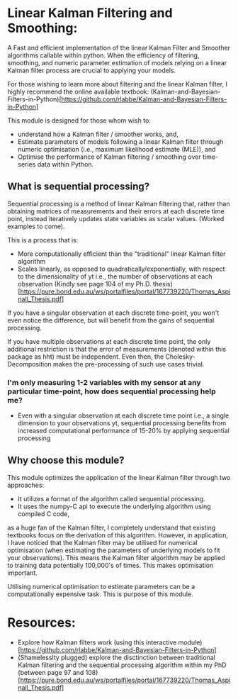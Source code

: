 # Linear Kalman Filtering and Smoothing:

A Fast and efficient implementation of the linear Kalman Filter and Smoother algorithms callable within python. When the efficiency of filtering, smoothing, and numeric parameter estimation of models relying on a linear Kalman filter process are crucial to applying your models.

For those wishing to learn more about filtering and the linear Kalman filter, I highly recommend the online available textbook: (Kalman-and-Bayesian-Filters-in-Python)[https://github.com/rlabbe/Kalman-and-Bayesian-Filters-in-Python]

This module is designed for those whom wish to:
- understand how a Kalman filter / smoother works, and,
- Estimate parameters of models following a linear Kalman filter through numeric optimisation (i.e., maximum likelihood estimate (MLE)), and
- Optimise the performance of Kalman filtering / smoothing over time-series data within Python.

## What is sequential processing?

Sequential processing is a method of linear Kalman filtering that, rather than obtaining matrices of measurements and their errors at each discrete time point, instead iteratively updates state variables as scalar values. (Worked examples to come).

This is a process that is:
- More computationally efficient than the "traditional" linear Kalman filter algorithm
- Scales linearly, as opposed to quadratically/exponentially, with respect to the dimensionality of yt i.e., the number of observations at each observation (Kindly see page 104 of my Ph.D. thesis)[https://pure.bond.edu.au/ws/portalfiles/portal/167739220/Thomas_Aspinall_Thesis.pdf]

If you have a singular observation at each discrete time-point, you won't even notice the difference, but will benefit from the gains of sequential processing.

If you have multiple observations at each discrete time point, the only additional restriction is that the error of measurements (denoted within this package as hht) must be independent. Even then, the Cholesky-Decomposition makes the pre-processing of such use cases trivial.

### I'm only measuring 1-2 variables with my sensor at any particular time-point, how does sequential processing help me?

- Even with a singular observation at each discrete time point i.e., a single dimension to your observations yt, sequential processing benefits from increased computational performance of 15-20% by applying sequential processing

## Why choose this module?

This module optimizes the application of the linear Kalman filter through two approaches:
- It utilizes a format of the algorithm called sequential processing. 
- It uses the numpy-C api to execute the underlying algorithm using compiled C code,

as a huge fan of the Kalman filter, I completely understand that existing textbooks focus on the derivation of this algorithm. However, in application, I have noticed that the Kalman filter may be utilised for numerical optimisation (when estimating the parameters of underlying models to fit your observations). This means the Kalman filter algorithm may be applied to training data potentially 100,000's of times. This makes optimisation important.

Utilising numerical optimisation to estimate parameters can be a computationally expensive task. This is purpose of this module.


# Resources:

- Explore how Kalman filters work (using this interactive module)[https://github.com/rlabbe/Kalman-and-Bayesian-Filters-in-Python]
- (Shamelesslty plugged) explore the disctinction between traditional Kalman filtering and the sequential processing algorithm within my PhD (between page 97 and 108)[https://pure.bond.edu.au/ws/portalfiles/portal/167739220/Thomas_Aspinall_Thesis.pdf]
